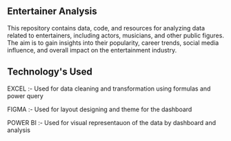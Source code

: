 ## Entertainer Analysis
This repository contains data, code, and resources for analyzing data related to entertainers, including actors, musicians, and other public figures. The aim is to gain insights into their popularity, career trends, social media influence, and overall impact on the entertainment industry.
## Technology's Used
EXCEL :- Used for data cleaning and transformation using formulas and power query 

FIGMA :- Used for layout designing and theme for the dashboard 

POWER BI :- Used for visual representauon of the data by dashboard and analysis
